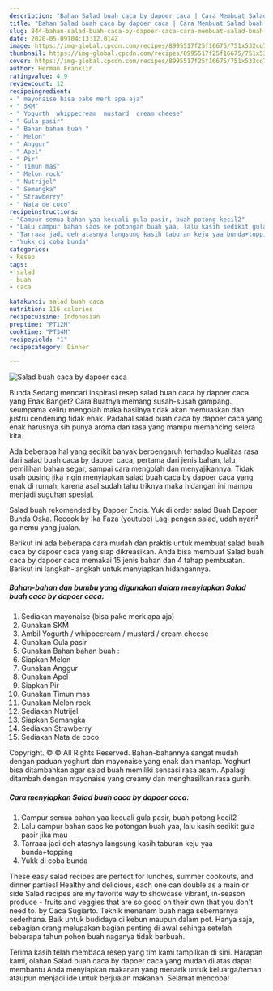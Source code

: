 ```yaml
---
description: "Bahan Salad buah caca by dapoer caca | Cara Membuat Salad buah caca by dapoer caca Yang Bisa Manjain Lidah"
title: "Bahan Salad buah caca by dapoer caca | Cara Membuat Salad buah caca by dapoer caca Yang Bisa Manjain Lidah"
slug: 844-bahan-salad-buah-caca-by-dapoer-caca-cara-membuat-salad-buah-caca-by-dapoer-caca-yang-bisa-manjain-lidah
date: 2020-05-09T04:13:12.014Z
image: https://img-global.cpcdn.com/recipes/8995517f25f16675/751x532cq70/salad-buah-caca-by-dapoer-caca-foto-resep-utama.jpg
thumbnail: https://img-global.cpcdn.com/recipes/8995517f25f16675/751x532cq70/salad-buah-caca-by-dapoer-caca-foto-resep-utama.jpg
cover: https://img-global.cpcdn.com/recipes/8995517f25f16675/751x532cq70/salad-buah-caca-by-dapoer-caca-foto-resep-utama.jpg
author: Herman Franklin
ratingvalue: 4.9
reviewcount: 12
recipeingredient:
- " mayonaise bisa pake merk apa aja"
- " SKM"
- " Yogurth  whippecream  mustard  cream cheese"
- " Gula pasir"
- " Bahan bahan buah "
- " Melon"
- " Anggur"
- " Apel"
- " Pir"
- " Timun mas"
- " Melon rock"
- " Nutrijel"
- " Semangka"
- " Strawberry"
- " Nata de coco"
recipeinstructions:
- "Campur semua bahan yaa kecuali gula pasir, buah potong kecil2"
- "Lalu campur bahan saos ke potongan buah yaa, lalu kasih sedikit gula pasir jika mau"
- "Tarraaa jadi deh atasnya langsung kasih taburan keju yaa bunda+topping"
- "Yukk di coba bunda"
categories:
- Resep
tags:
- salad
- buah
- caca

katakunci: salad buah caca 
nutrition: 116 calories
recipecuisine: Indonesian
preptime: "PT12M"
cooktime: "PT34M"
recipeyield: "1"
recipecategory: Dinner

---
```



![Salad buah caca by dapoer caca](https://img-global.cpcdn.com/recipes/8995517f25f16675/751x532cq70/salad-buah-caca-by-dapoer-caca-foto-resep-utama.jpg)

Bunda Sedang mencari inspirasi resep salad buah caca by dapoer caca yang Enak Banget? Cara Buatnya memang susah-susah gampang. seumpama keliru mengolah maka hasilnya tidak akan memuaskan dan justru cenderung tidak enak. Padahal salad buah caca by dapoer caca yang enak harusnya sih punya aroma dan rasa yang mampu memancing selera kita.

Ada beberapa hal yang sedikit banyak berpengaruh terhadap kualitas rasa dari salad buah caca by dapoer caca, pertama dari jenis bahan, lalu pemilihan bahan segar, sampai cara mengolah dan menyajikannya. Tidak usah pusing jika ingin menyiapkan salad buah caca by dapoer caca yang enak di rumah, karena asal sudah tahu triknya maka hidangan ini mampu menjadi suguhan spesial.

Salad buah rekomended by Dapoer Encis. Yuk di order salad Buah Dapoer Bunda Oska. Recook by Ika Faza (youtube) Lagi pengen salad, udah nyari² ga nemu yang jualan.


Berikut ini ada beberapa cara mudah dan praktis untuk membuat salad buah caca by dapoer caca yang siap dikreasikan. Anda bisa membuat Salad buah caca by dapoer caca memakai 15 jenis bahan dan 4 tahap pembuatan. Berikut ini langkah-langkah untuk menyiapkan hidangannya.

<!--inarticleads1-->

##### Bahan-bahan dan bumbu yang digunakan dalam menyiapkan Salad buah caca by dapoer caca:

1. Sediakan  mayonaise (bisa pake merk apa aja)
1. Gunakan  SKM
1. Ambil  Yogurth / whippecream / mustard / cream cheese
1. Gunakan  Gula pasir
1. Gunakan  Bahan bahan buah :
1. Siapkan  Melon
1. Gunakan  Anggur
1. Gunakan  Apel
1. Siapkan  Pir
1. Gunakan  Timun mas
1. Gunakan  Melon rock
1. Sediakan  Nutrijel
1. Siapkan  Semangka
1. Sediakan  Strawberry
1. Sediakan  Nata de coco


Copyright. © © All Rights Reserved. Bahan-bahannya sangat mudah dengan paduan yoghurt dan mayonaise yang enak dan mantap. Yoghurt bisa ditambahkan agar salad buah memiliki sensasi rasa asam. Apalagi ditambah dengan mayonaise yang creamy dan menghasilkan rasa gurih. 

<!--inarticleads2-->

##### Cara menyiapkan Salad buah caca by dapoer caca:

1. Campur semua bahan yaa kecuali gula pasir, buah potong kecil2
1. Lalu campur bahan saos ke potongan buah yaa, lalu kasih sedikit gula pasir jika mau
1. Tarraaa jadi deh atasnya langsung kasih taburan keju yaa bunda+topping
1. Yukk di coba bunda


These easy salad recipes are perfect for lunches, summer cookouts, and dinner parties! Healthy and delicious, each one can double as a main or side Salad recipes are my favorite way to showcase vibrant, in-season produce - fruits and veggies that are so good on their own that you don&#39;t need to. by Caca Sugiarto. Teknik menanam buah naga sebernarnya sederhana. Baik untuk budidaya di kebun maupun dalam pot. Hanya saja, sebagian orang melupakan bagian penting di awal sehinga setelah beberapa tahun pohon buah naganya tidak berbuah. 

Terima kasih telah membaca resep yang tim kami tampilkan di sini. Harapan kami, olahan Salad buah caca by dapoer caca yang mudah di atas dapat membantu Anda menyiapkan makanan yang menarik untuk keluarga/teman ataupun menjadi ide untuk berjualan makanan. Selamat mencoba!

